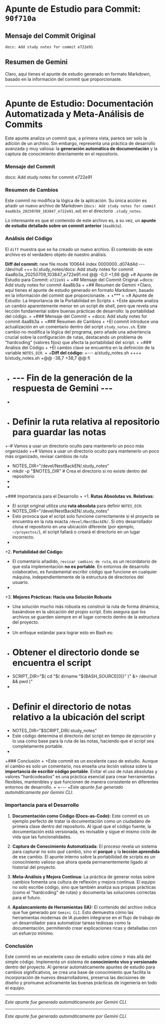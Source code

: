# Apunte de Estudio para Commit: `90f710a`

## Mensaje del Commit Original
```
docs: Add study notes for commit e722e91
```

## Resumen de Gemini
Claro, aquí tienes el apunte de estudio generado en formato Markdown, basado en la información del commit que proporcionaste.

***

# Apunte de Estudio: Documentación Automatizada y Meta-Análisis de Commits

Este apunte analiza un commit que, a primera vista, parece ser solo la adición de un archivo. Sin embargo, representa una práctica de desarrollo avanzada y muy valiosa: la **generación automática de documentación** y la captura de conocimiento directamente en el repositorio.

### Mensaje del Commit

docs: Add study notes for commit e722e91

### Resumen de Cambios

Este commit no modifica la lógica de la aplicación. Su única acción es añadir un nuevo archivo de Markdown (`docs: Add study notes for commit 4aa8b3a_20250709_103847_e722e91.md`) en el directorio `.study_notes`.

Lo interesante es que el contenido de este archivo es, a su vez, un **apunte de estudio detallado sobre un commit anterior** (`4aa8b3a`).

### Análisis del Código

El `diff` muestra que se ha creado un nuevo archivo. El contenido de este archivo es el verdadero objeto de nuestro análisis.

**Diff del commit:**
new file mode 100644
index 0000000..d074d4d
--- /dev/null
+++ b/.study_notes/docs: Add study notes for commit 4aa8b3a_20250709_103847_e722e91.md
@@ -0,0 +1,68 @@
+# Apunte de Estudio para Commit: `e722e91`
+
+## Mensaje del Commit Original
+docs: Add study notes for commit 4aa8b3a
+
+## Resumen de Gemini
+Claro, aquí tienes el apunte de estudio generado en formato Markdown, basado en la información del commit que proporcionaste.
+
+***
+
+# Apunte de Estudio: La Importancia de la Portabilidad en Scripts
+
+Este apunte analiza un cambio aparentemente menor en un script de shell, pero que revela una lección fundamental sobre buenas prácticas de desarrollo: la portabilidad del código.
+
+### Mensaje del Commit
+
+docs: Add study notes for commit 4aa8b3a
+
+### Resumen de Cambios
+
+El commit introduce una actualización en un comentario dentro del script `study_notes.sh`. Este cambio no modifica la lógica del programa, pero añade una advertencia crucial sobre la configuración de rutas, destacando un problema de "hardcoding" (valores fijos) que afecta la portabilidad del script.
+
+### Análisis del Código
+
+El cambio clave se encuentra en la definición de la variable `NOTES_DIR`.
+
+**Diff del código:**
+--- a/study_notes.sh
++++ b/study_notes.sh
+@@ -38,7 +38,7 @@ fi
+ # --- Fin de la generación de la respuesta de Gemini ---
+ 
+ # Definir la ruta relativa al repositorio para guardar las notas
+-# Vamos a usar un directorio oculto para mantenerlo un poco más organizado
++# Vamos a usar un directorio oculto para mantenerlo un poco más organizado, revisar cambios de ruta
+ NOTES_DIR="/devel/NestBackEN/.study_notes"
+ mkdir -p "$NOTES_DIR" # Crea el directorio si no existe dentro del repositorio
+
+
+### Importancia para el Desarrollo
+
+1.  **Rutas Absolutas vs. Relativas:**
+    El script original utiliza una **ruta absoluta** para definir `NOTES_DIR`:
+    NOTES_DIR="/devel/NestBackEN/.study_notes"
+    Esto provoca que el script solo funcione correctamente si el proyecto se encuentra en la ruta exacta `/devel/NestBackEN/`. Si otro desarrollador clona el repositorio en una ubicación diferente (por ejemplo, `~/proyectos/`), el script fallará o creará el directorio en un lugar incorrecto.
+
+2.  **Portabilidad del Código:**
+    El comentario añadido, `revisar cambios de ruta`, es un recordatorio de que esta implementación **no es portable**. En entornos de desarrollo colaborativo, es fundamental escribir código que funcione en cualquier máquina, independientemente de la estructura de directorios del usuario.
+
+3.  **Mejores Prácticas: Hacia una Solución Robusta**
+    Una solución mucho más robusta es construir la ruta de forma dinámica, basándose en la ubicación del propio script. Esto asegura que los archivos se guarden siempre en el lugar correcto dentro de la estructura del proyecto.
+
+    Un enfoque estándar para lograr esto en Bash es:
+    # Obtener el directorio donde se encuentra el script
+    SCRIPT_DIR="$( cd "$( dirname "${BASH_SOURCE[0]}" )" &> /dev/null && pwd )"
+    
+    # Definir el directorio de notas relativo a la ubicación del script
+    NOTES_DIR="$SCRIPT_DIR/.study_notes"
+    Este código determina el directorio del script en tiempo de ejecución y lo usa como base para la ruta de las notas, haciendo que el script sea completamente portable.
+
+### Conclusión
+
+Este commit es un excelente caso de estudio. Aunque el cambio es solo un comentario, nos enseña una leción valiosa sobre la **importancia de escribir código portable**. Evitar el uso de rutas absolutas y valores "hardcodeados" es una práctica esencial para crear herramientas flexibles, mantenibles y que funcionen de manera consistente en diferentes entornos de desarrollo.
+
+---
+*Este apunte fue generado automáticamente por Gemini CLI.*

### Importancia para el Desarrollo

1.  **Documentación como Código (Docs-as-Code):** Este commit es un ejemplo perfecto de tratar la documentación como un ciudadano de primera clase dentro del repositorio. Al igual que el código fuente, la documentación está versionada, es revisable y sigue el mismo ciclo de vida que las funcionalidades.

2.  **Captura de Conocimiento Automatizada:** El proceso revela un sistema para capturar no solo *qué* cambió, sino el **porqué** y la **lección aprendida** de ese cambio. El apunte interno sobre la portabilidad de scripts es un conocimiento valioso que ahora queda permanentemente ligado al historial del proyecto.

3.  **Meta-Análisis y Mejora Continua:** La práctica de generar notas sobre cambios fomenta una cultura de reflexión y mejora continua. El equipo no solo escribe código, sino que también analiza sus propias prácticas (como el "hardcoding" de rutas) y documenta las soluciones correctas para el futuro.

4.  **Apalancamiento de Herramientas (IA):** El contenido del archivo indica que fue generado por `Gemini CLI`. Esto demuestra cómo las herramientas modernas de IA pueden integrarse en el flujo de trabajo de un desarrollador para automatizar tareas tediosas como la documentación, permitiendo crear explicaciones ricas y detalladas con un esfuerzo mínimo.

### Conclusión

Este commit es un excelente caso de estudio sobre cómo ir más allá del simple código. Implementa un sistema de **conocimiento vivo y versionado** dentro del proyecto. Al generar automáticamente apuntes de estudio para cambios significativos, se crea una base de conocimiento que facilita la incorporación de nuevos desarrolladores, preserva las decisiones de diseño y promueve activamente las buenas prácticas de ingeniería en todo el equipo.

---
*Este apunte fue generado automáticamente por Gemini CLI.*

---
*Este apunte fue generado automáticamente por Gemini CLI.*
